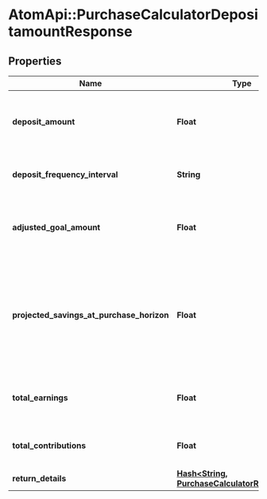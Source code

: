 # AtomApi::PurchaseCalculatorDepositamountResponse

## Properties
Name | Type | Description | Notes
------------ | ------------- | ------------- | -------------
**deposit_amount** | **Float** | The amount to deposit in order to meet the purchase goal. | 
**deposit_frequency_interval** | **String** | The frequency interval of the deposit. | 
**adjusted_goal_amount** | **Float** | The effective goal target amount, adjusted for taxes and inflation. | 
**projected_savings_at_purchase_horizon** | **Float** | The total amount of savings that are projected to be available at the final horizon, expressed in today’s dollars. | 
**total_earnings** | **Float** | The total earnings generated over the horizon. | 
**total_contributions** | **Float** | The total contributions added over the horizon. | 
**return_details** | [**Hash&lt;String, PurchaseCalculatorReturnDetail&gt;**](PurchaseCalculatorReturnDetail.md) |  | 


